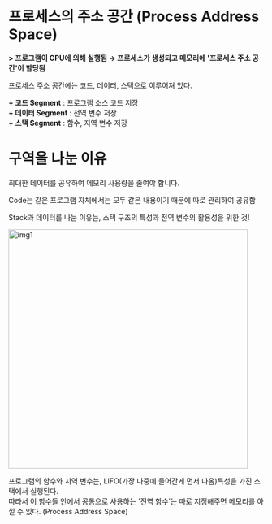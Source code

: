 # 프로세스의 주소 공간 (Process Address Space)

**> 프로그램이 CPU에 의해 실행됨 → 프로세스가 생성되고 메모리에 '프로세스 주소 공간'이 할당됨**

프로세스 주소 공간에는 코드, 데이터, 스택으로 이루어져 있다.

**+ 코드 Segment** : 프로그램 소스 코드 저장   
**+ 데이터 Segment** : 전역 변수 저장   
**+ 스택 Segment** : 함수, 지역 변수 저장   




# 구역을 나눈 이유

최대한 데이터를 공유하여 메모리 사용량을 줄여야 합니다.

Code는 같은 프로그램 자체에서는 모두 같은 내용이기 때문에 따로 관리하여 공유함

Stack과 데이터를 나눈 이유는, 스택 구조의 특성과 전역 변수의 활용성을 위한 것!



<img width="471" alt="img1" src="https://user-images.githubusercontent.com/95405810/157155647-b843d038-fa2b-4fb4-81f5-54c61302f508.PNG">



프로그램의 함수와 지역 변수는, LIFO(가장 나중에 들어간게 먼저 나옴)특성을 가진 스택에서 실행된다.    
따라서 이 함수들 안에서 공통으로 사용하는 '전역 함수'는 따로 지정해주면 메모리를 아낄 수 있다. (Process Address Space)
